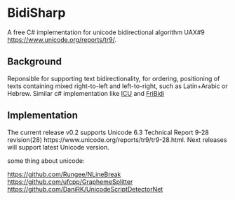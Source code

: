 # BidiSharp
A free C# implementation for unicode bidirectional algorithm UAX#9 https://www.unicode.org/reports/tr9/.

<h2> Background </h2>
Reponsible for supporting text bidirectionality, for ordering, positioning of texts containing mixed right-to-left and left-to-right, such as Latin+Arabic or Hebrew.
Similar c# implementation like <a href=http://icu-project.org>ICU</a> and <a href=https://github.com/fribidi/fribidi>FriBidi</a>

<h2> Implementation </h2>
The current release v0.2 supports Unicode 6.3 Technical Report 9-28 revision(28) https://www.unicode.org/reports/tr9/tr9-28.html.
Next releases will support latest Unicode version.




some thing about unicode:

https://github.com/Rungee/NLineBreak
https://github.com/ufcpp/GraphemeSplitter
https://github.com/DaniRK/UnicodeScriptDetectorNet
